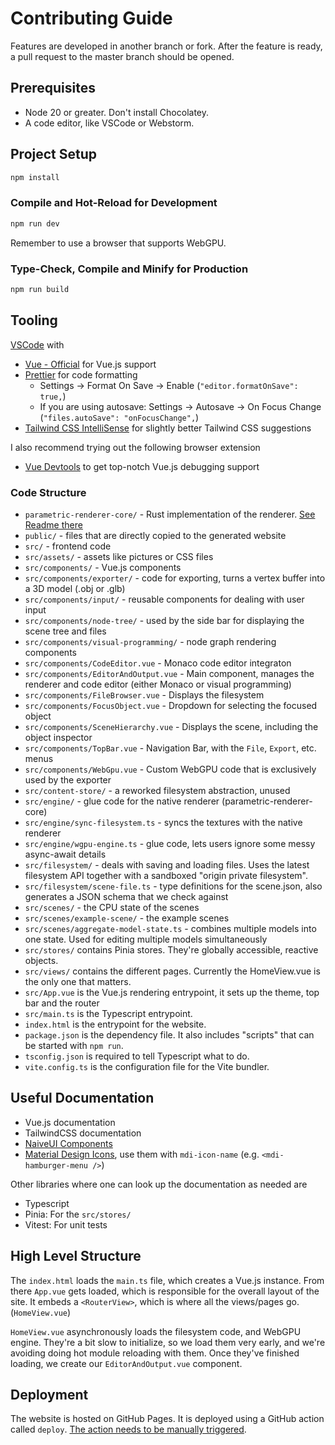 # Contributing Guide

Features are developed in another branch or fork. After the feature is ready, a pull request to the master branch should be opened.

## Prerequisites
- Node 20 or greater. Don't install Chocolatey.
- A code editor, like VSCode or Webstorm.

## Project Setup

```sh
npm install
```

### Compile and Hot-Reload for Development

```sh
npm run dev
```

Remember to use a browser that supports WebGPU.

### Type-Check, Compile and Minify for Production

```sh
npm run build
```

## Tooling

[VSCode](https://code.visualstudio.com/) with

- [Vue - Official](https://marketplace.visualstudio.com/items?itemName=Vue.volar) for Vue.js support
- [Prettier](https://marketplace.visualstudio.com/items?itemName=esbenp.prettier-vscode) for code formatting
  - Settings &rarr; Format On Save &rarr; Enable (`"editor.formatOnSave": true,`)
  - If you are using autosave: Settings &rarr; Autosave &rarr; On Focus Change (`"files.autoSave": "onFocusChange",`)
- [Tailwind CSS IntelliSense](https://marketplace.visualstudio.com/items?itemName=bradlc.vscode-tailwindcss) for slightly better Tailwind CSS suggestions


I also recommend trying out the following browser extension

- [Vue Devtools](https://devtools.vuejs.org/) to get top-notch Vue.js debugging support

### Code Structure

- `parametric-renderer-core/` - Rust implementation of the renderer. [See Readme there](./parametric-renderer-core/README.md)
- `public/` - files that are directly copied to the generated website
- `src/` - frontend code
- `src/assets/` - assets like pictures or CSS files
- `src/components/` - Vue.js components
- `src/components/exporter/` - code for exporting, turns a vertex buffer into a 3D model (.obj or .glb)
- `src/components/input/` - reusable components for dealing with user input
- `src/components/node-tree/` - used by the side bar for displaying the scene tree and files
- `src/components/visual-programming/` - node graph rendering components
- `src/components/CodeEditor.vue` - Monaco code editor integraton
- `src/components/EditorAndOutput.vue` - Main component, manages the renderer and code editor (either Monaco or visual programming)
- `src/components/FileBrowser.vue` - Displays the filesystem
- `src/components/FocusObject.vue` - Dropdown for selecting the focused object
- `src/components/SceneHierarchy.vue` - Displays the scene, including the object inspector
- `src/components/TopBar.vue` - Navigation Bar, with the `File`, `Export`, etc. menus
- `src/components/WebGpu.vue` - Custom WebGPU code that is exclusively used by the exporter
- `src/content-store/` - a reworked filesystem abstraction, unused
- `src/engine/` - glue code for the native renderer (parametric-renderer-core)
- `src/engine/sync-filesystem.ts` - syncs the textures with the native renderer
- `src/engine/wgpu-engine.ts` - glue code, lets users ignore some messy async-await details
- `src/filesystem/` - deals with saving and loading files. Uses the latest filesystem API together with a sandboxed "origin private filesystem".
- `src/filesystem/scene-file.ts` - type definitions for the scene.json, also generates a JSON schema that we check against
- `src/scenes/` - the CPU state of the scenes
- `src/scenes/example-scene/` - the example scenes
- `src/scenes/aggregate-model-state.ts` - combines multiple models into one state. Used for editing multiple models simultaneously
- `src/stores/` contains Pinia stores. They're globally accessible, reactive objects.
- `src/views/` contains the different pages. Currently the HomeView.vue is the only one that matters.
- `src/App.vue` is the Vue.js rendering entrypoint, it sets up the theme, top bar and the router
- `src/main.ts` is the Typescript entrypoint.
- `index.html` is the entrypoint for the website.
- `package.json` is the dependency file. It also includes "scripts" that can be started with `npm run`.
- `tsconfig.json` is required to tell Typescript what to do.
- `vite.config.ts` is the configuration file for the Vite bundler.


## Useful Documentation

- Vue.js documentation
- TailwindCSS documentation
- [NaiveUI Components](https://www.naiveui.com/en-US/os-theme/components/button)
- [Material Design Icons](https://icon-sets.iconify.design/mdi/), use them with `mdi-icon-name` (e.g. `<mdi-hamburger-menu />`)

Other libraries where one can look up the documentation as needed are
- Typescript
- Pinia: For the `src/stores/`
- Vitest: For unit tests


## High Level Structure

The `index.html` loads the `main.ts` file, which creates a Vue.js instance.
From there `App.vue` gets loaded, which is responsible for the overall layout of the site. It embeds a `<RouterView>`, which is where all the views/pages go. (`HomeView.vue`)

`HomeView.vue` asynchronously loads the filesystem code, and WebGPU engine. They're a bit slow to initialize, so we load them very early, and we're avoiding doing hot module reloading with them. Once they've finished loading, we create our `EditorAndOutput.vue` component.


## Deployment

The website is hosted on GitHub Pages. It is deployed using a GitHub action called `deploy`. [The action needs to be manually triggered](https://github.com/cg-tuwien/Math2Model/actions/workflows/deploy.yml).
